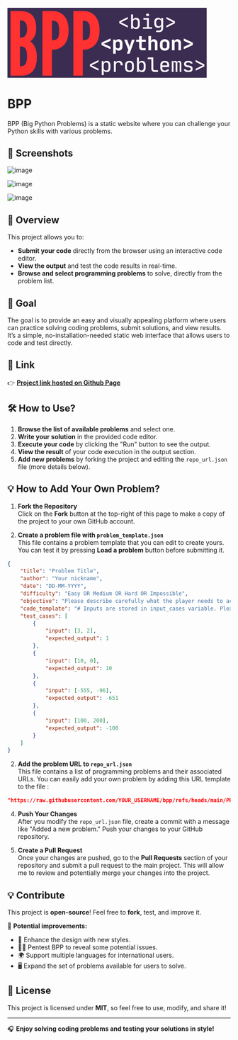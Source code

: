 <img src="https://github.com/0adri3n/bpp/blob/master/src/img/logo.PNG?raw=true" width=450></img>

# BPP

BPP (Big Python Problems) is a static website where you can challenge your Python skills with various problems.

## 📸 Screenshots

![image](https://github.com/user-attachments/assets/78d0704d-1f63-4ea5-98fb-82bbc7e692e0)

![image](https://github.com/user-attachments/assets/32f41c4e-cb10-4ce9-9151-c23bb0371d68)

![image](https://github.com/user-attachments/assets/78a884f9-bc44-4e8a-8e43-259a99c691d7)


## 🚀 Overview

This project allows you to:

- **Submit your code** directly from the browser using an interactive code editor.
- **View the output** and test the code results in real-time.
- **Browse and select programming problems** to solve, directly from the problem list.

## 🎯 Goal

The goal is to provide an easy and visually appealing platform where users can practice solving coding problems, submit solutions, and view results. It’s a simple, no-installation-needed static web interface that allows users to code and test directly.

## 🔗 Link

👉 **[Project link hosted on Github Page](https://0adri3n.github.io/bpp/)**  

## 🛠️ How to Use?

1. **Browse the list of available problems** and select one.
2. **Write your solution** in the provided code editor.
3. **Execute your code** by clicking the "Run" button to see the output.
4. **View the result** of your code execution in the output section.
5. **Add new problems** by forking the project and editing the `repo_url.json` file (more details below).

## 💡 How to Add Your Own Problem?

1. **Fork the Repository**  
   Click on the **Fork** button at the top-right of this page to make a copy of the project to your own GitHub account.

2. **Create a problem file with `problem_template.json`**  
   This file contains a problem template that you can edit to create yours. You can test it by pressing **Load a problem** button before submitting it.

```json
{
    "title": "Problem Title",
    "author": "Your nickname",
    "date": "DD-MM-YYYY",
    "difficulty": "Easy OR Medium OR Hard OR Impossible",
    "objective": "Please describe carefully what the player needs to achieve to succeed.",
    "code_template": "# Inputs are stored in input_cases variable. Please use them.\n# You can write some base code here to help the player.\nprint(input_cases)",
    "test_cases": [
        {
            "input": [3, 2],
            "expected_output": 1
        },
        {
            "input": [10, 0],
            "expected_output": 10
        },
        {
            "input": [-555, -96],
            "expected_output": -651
        },
        {
            "input": [100, 200],
            "expected_output": -100
        }
    ]
}
```

2. **Add the problem URL to `repo_url.json`**  
   This file contains a list of programming problems and their associated URLs. You can easily add your own problem by adding this URL template to the file :
   
```json
"https://raw.githubusercontent.com/YOUR_USERNAME/bpp/refs/heads/main/PROBLEM_FILE_NAME.json"
```

4. **Push Your Changes**  
   After you modify the `repo_url.json` file, create a commit with a message like "Added a new problem." Push your changes to your GitHub repository.

5. **Create a Pull Request**  
   Once your changes are pushed, go to the **Pull Requests** section of your repository and submit a pull request to the main project. This will allow me to review and potentially merge your changes into the project.

## 💡 Contribute

This project is **open-source**! Feel free to **fork**, test, and improve it.

📌 **Potential improvements:**

- 🎨 Enhance the design with new styles.
- 🐱‍💻 Pentest BPP to reveal some potential issues.
- 🌍 Support multiple languages for international users.
- 🖥️ Expand the set of problems available for users to solve.

## 📜 License

This project is licensed under **MIT**, so feel free to use, modify, and share it!

---

🎧 **Enjoy solving coding problems and testing your solutions in style!**  
